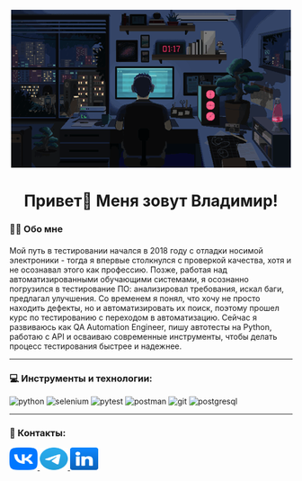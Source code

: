 <br clear="both">

<div align="center">
  <img height="281" width="498" src="assets/pixel-art-dev.gif"/>
</div>

####

<h1 align="center">Привет👋 Меня зовут Владимир!</h1>

####

<h3 align="left">👩‍💻  Обо мне</h3>

####

<p align="left">Мой путь в тестировании начался в 2018 году с отладки носимой электроники - тогда я впервые столкнулся с проверкой качества, хотя и не осознавал этого как профессию. Позже, работая над автоматизированными обучающими системами, я осознанно погрузился в тестирование ПО: анализировал требования, искал баги, предлагал улучшения. Со временем я понял, что хочу не просто находить дефекты, но и автоматизировать их поиск, поэтому прошел курс по тестированию с переходом в автоматизацию. Сейчас я развиваюсь как QA Automation Engineer, пишу автотесты на Python, работаю с API и осваиваю современные инструменты, чтобы делать процесс тестирования быстрее и надежнее.</p>

***
####

<h3 align="left">💻 Инструменты и технологии:</h3>

![python](https://img.shields.io/badge/-Python-090909?style=for-the-badge&logo=python)
![selenium](https://img.shields.io/badge/-selenium-090909?style=for-the-badge&logo=selenium)
![pytest](https://img.shields.io/badge/-pytest-090909?style=for-the-badge&logo=pytest)
![postman](https://img.shields.io/badge/-postman-090909?style=for-the-badge&logo=postman)
![git](https://img.shields.io/badge/-git-090909?style=for-the-badge&logo=git)
![postgresql](https://img.shields.io/badge/-postgresql-090909?style=for-the-badge&logo=postgresql)

***
####


<h3 align="left">💬 Контакты:</h3>
<div align="left">
  <a href="https://vk.com/vvkozh" target="_blank">
  <img height="40" width="50" src="assets/vk.svg"/>
  </a>
  <a href="https://t.me/vvkozh" target="_blank">
  <img height="40" width="50" src="assets/telegram.svg"/>
  </a>
  <a href="https://www.linkedin.com/in/владимир-кожевников-72aaa9345/" target="_blank">
  <img height="40" width="50" src="assets/linkedin.svg"/>
  </a>
</div>

<!--
**vvkozh/vvkozh** is a ✨ _special_ ✨ repository because its `README.md` (this file) appears on your GitHub profile.

Here are some ideas to get you started:

- 🔭 I’m currently working on ...
- 🌱 I’m currently learning ...
- 👯 I’m looking to collaborate on ...
- 🤔 I’m looking for help with ...
- 💬 Ask me about ...
- 📫 How to reach me: ...
- 😄 Pronouns: ...
- ⚡ Fun fact: ...
-->
